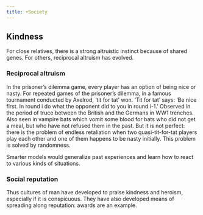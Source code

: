 ```yaml
---
title: +Society
---
```


## Kindness
For close relatives, there is a strong altruistic instinct because of shared genes. For others, reciprocal altruism has evolved.

### Reciprocal altruism
In the prisoner’s dilemma game, every player has an option of being nice or nasty. For repeated games of the prisoner’s dilemma, in a famous tournament conducted by Axelrod, ‘tit for tat’ won. ‘Tit for tat’ says: ‘Be nice first. In round i do what the opponent did to you in round i-1.’ Observed in the period of truce between the British and the Germans in WW1 trenches. Also seen in vampire bats which vomit some blood for bats who did not get a meal, but who have not refused them in the past. But it is not perfect: there is the problem of endless retaliation when two quasi-tit-for-tat players play each other and one of them happens to be nasty initially. This problem is solved by randomness.

Smarter models would generalize past experiences and learn how to react to various kinds of situations.

### Social reputation
Thus cultures of man have developed to praise kindness and heroism, especially if it is conspicuous. They have also developed means of spreading along reputation: awards are an example.

